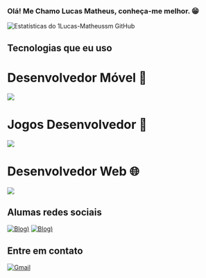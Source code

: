 ### Olá! Me Chamo Lucas Matheus, conheça-me melhor. 😁

![Estatísticas do 1Lucas-Matheussm GitHub](https://github-readme-stats.vercel.app/api?username=LucasMatheus&show_icons=true&theme=github_dark_dimmed)

## Tecnologias que eu uso

<div estilo="exibição: flex">
  
# Desenvolvedor Móvel 📱
  <div estilo="exibição: inline_block">
    <img src="https://img.shields.io/badge/FlutterFlow-7B61FF?style=for-the-badge&logo=flutter&logoColor=white">
  </div>
  
# Jogos Desenvolvedor 👾
  <div estilo="exibição: inline_block">
    <img src="https://img.shields.io/badge/Roblox%20Studio-000000?style=for-the-badge&logo=roblox&logoColor=white">
  </div>
  
# Desenvolvedor Web 🌐
  <div estilo="exibição: inline_block"> 
    <img src="https://img.shields.io/badge/Laravel-FF2D20?style=for-the-badge&logo=laravel&logoColor=white">
  </div>

</div>

## Alumas redes sociais

[![Blog)](https://img.shields.io/badge/YouTube-FF0000?style=for-the-badge&logo=youtube&logoColor=white)](https://youtube.com/@documentandot.i?si=9HAl5dYlX7mDH1Va)
[![Blog)](https://img.shields.io/badge/Instagram-E4405F?style=for-the-badge&logo=instagram&logoColor=white)](https://www.instagram.com/lucasmouradenada/)

 ## Entre em contato

[![Gmail](https://img.shields.io/badge/Gmail-D14836?style=for-the-badge&logo=gmail&logoColor=white)](https://mail.google.com/mail/?view=cm&fs=1&to=1lucasmatheus.silvam@gmail.com)
